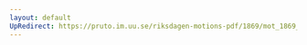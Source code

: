 ```yaml
---
layout: default
UpRedirect: https://pruto.im.uu.se/riksdagen-motions-pdf/1869/mot_1869__ak__285/mot_1869__ak__285-001.pdf
---
```

